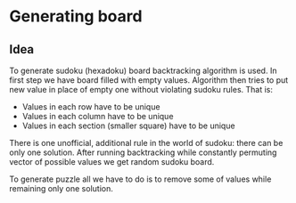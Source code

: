 # Generating board

## Idea

To generate sudoku \(hexadoku\) board backtracking algorithm is used. In first step we have board filled with empty values. Algorithm then tries to put new value in place of empty one without violating sudoku rules. That is:

* Values in each row have to be unique
* Values in each column have to be unique
* Values in each section \(smaller square\) have to be unique

There is one unofficial, additional rule in the world of sudoku: there can be only one solution. After running backtracking while constantly permuting vector of possible values we get random sudoku board.

To generate puzzle all we have to do is to remove some of values while remaining only one solution.

